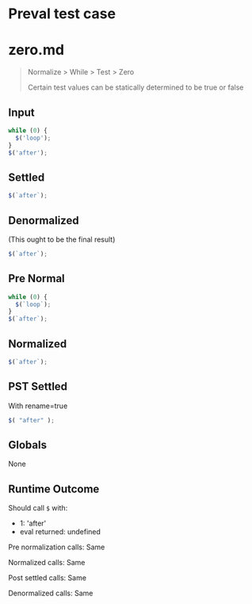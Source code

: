 # Preval test case

# zero.md

> Normalize > While > Test > Zero
>
> Certain test values can be statically determined to be true or false

## Input

`````js filename=intro
while (0) {
  $('loop');
}
$('after');
`````

## Settled


`````js filename=intro
$(`after`);
`````

## Denormalized
(This ought to be the final result)

`````js filename=intro
$(`after`);
`````

## Pre Normal


`````js filename=intro
while (0) {
  $(`loop`);
}
$(`after`);
`````

## Normalized


`````js filename=intro
$(`after`);
`````

## PST Settled
With rename=true

`````js filename=intro
$( "after" );
`````

## Globals

None

## Runtime Outcome

Should call `$` with:
 - 1: 'after'
 - eval returned: undefined

Pre normalization calls: Same

Normalized calls: Same

Post settled calls: Same

Denormalized calls: Same
